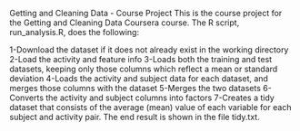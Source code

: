 Getting and Cleaning Data - Course Project
This is the course project for the Getting and Cleaning Data Coursera course. The R script, run_analysis.R, does the following:

1-Download the dataset if it does not already exist in the working directory
2-Load the activity and feature info
3-Loads both the training and test datasets, keeping only those columns which reflect a mean or standard deviation
4-Loads the activity and subject data for each dataset, and merges those columns with the dataset
5-Merges the two datasets
6-Converts the activity and subject columns into factors
7-Creates a tidy dataset that consists of the average (mean) value of each variable for each subject and activity pair.
The end result is shown in the file tidy.txt.
